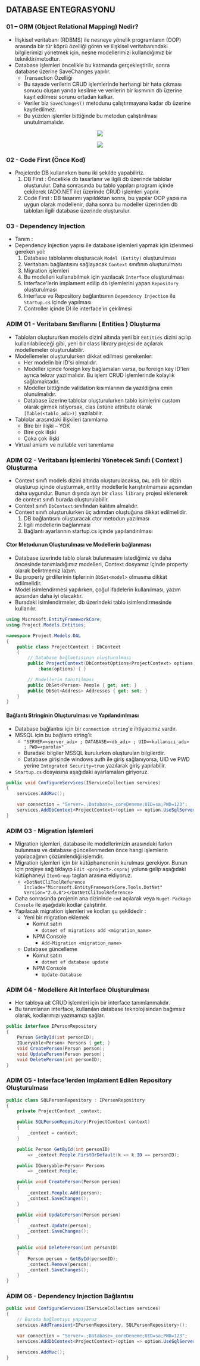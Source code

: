 ## DATABASE ENTEGRASYONU

### 01 – ORM (Object Relational Mapping) Nedir?
- İlişkisel veritabanı (RDBMS) ile nesneye yönelik programlanın (OOP) arasında bir tür köprü özelliği gören ve ilişkisel veritabanındaki bilgilerimizi yönetmek için, nesne modellerimizi kullandığımız bir tekniktir/metodtur.
- Database işlemleri öncelikle bu katmanda gerçekleştirilir, sonra database üzerine SaveChanges yapılır.
    - Transaction Özelliği
    - Bu sayade verilerin CRUD işlemlerinde herhangi bir hata çıkması sonucu oluşan yarıda kesilme ve verilerin bir kısmının db üzerine kayıt edilmesi sorunu ortadan kalkar.
    - Veriler biz `SaveChanges()` metodunu çalıştırmayana kadar db üzerine kaydedilmez.
    - Bu yüzden işlemler bittiğinde bu metodun çalıştırılması unutulmamalıdır.

<p align="center">
    <img src="assets/05.png" style="max-height:300px" />
</p>

<p align="center">
    <img src="assets/06.png" style="max-height:300px" />
</p>

### 02 - Code First (Önce Kod)
- Projelerde DB kullanırken bunu iki şekilde yapabiliriz.
    1. DB First : Öncelikle db tasarlanır ve ilgili db üzerinde tablolar oluşturulur. Daha sonrasında bu tablo yapıları program içinde çekilerek (ADO.NET ile) üzerinde CRUD işlemleri yapılır.
    2. Code First : DB tasarımı yapıldıktan sonra, bu yapılar OOP yapısına uygun olarak modellenir, daha sonra bu modeller üzerinden db tabloları ilgili database üzerinde oluşturulur.

### 03 - Dependency Injection
- Tanım : 
- Dependency Injection yapısı ile database işlemleri yapmak için izlenmesi gereken yol:
    1. Database tablolarını oluşturacak `Model (Entity)` oluşturulması
    2. Veritabanı bağlantısını sağlayacak `Context` sınıfının oluşturulması
    3. Migration işlemleri
    4. Bu modelleri kullanabilmek için yazılacak `Interface` oluşturulması
    5. Interface'lerin implament edilip db işlemlerini yapan `Repository` oluşturulması
    6. Interface ve Repository bağlantısının `Dependency Injection` ile `Startup.cs` içinde yapılması
    7. Controller içinde DI ile interface'in çekilmesi

###  ADIM 01 - Veritabanı Sınıflarını ( Entities ) Oluşturma
- Tabloları oluştururken models dizini altında yeni bir `Entities` dizini açılıp kullanılabileceği gibi, yeni bir class library projesi de açılarak modellemeler oluşturulabilir.
- Modellemeler oluşturulurken dikkat edilmesi gerekenler:
    - Her modelin bir ID'si olmalıdır.
    - Modeller içinde foreign key bağlamaları varsa, bu foreign key ID'leri ayrıca tekrar yazılmalıdır. Bu işlem CRUD işlemlerinde kolaylık sağlamaktadır.
    - Modeller bittiğinde validation kısımlarının da yazıldığına emin olunulmalıdır.
    - Database üzerine tablolar oluşturulurken tablo isimlerini custom olarak girmek istiyorsak, clas üstüne attribute olarak `[Table(<tablo_adi>)]` yazılabilir.
- Tablolar arasındaki ilişkileri tanımlama
    - Bire bir ilişki – YOK
    - Bire çok ilişki
    - Çoka çok ilişki
- Virtual anlamı ve nullable veri tanımlama

### ADIM 02 - Veritabanı İşlemlerini Yönetecek Sınıfı ( Context ) Oluşturma
- Context sınıfı models dizini altında oluşturulacaksa, `DAL` adlı bir dizin oluşturup içinde oluşturmak, entity modellerle karıştırılmaması açısından daha uygundur. Bunun dışında ayrı bir `class library` projesi eklenerek de context sınıfı burada oluşturulabilir.
- Context sınıfı `DbContext` sınıfından kalıtım almalıdır.
- Context sınıfı oluşturulurken üç adımdan oluştuğuna dikkat edilmelidir.
    1. DB bağlantısını oluşturacak ctor metodun yazılması
    2. İlgili modellerin bağlanması
    3. Bağlantı ayarlarının startup.cs içinde yapılandırılması

#### Ctor Metodunun Oluşturulması ve Modellerin bağlanması
- Database üzerinde tablo olarak bulunmasını istediğimiz ve daha öncesinde tanımladığımız modelleri, Context dosyamız içinde property olarak belirtmemiz lazım.
- Bu property girdilerinin tiplerinin `DbSet<model>` olmasına dikkat edilmelidir.
- Model isimlendirmesi yapılırken, çoğul ifadelerin kullanılması, yazım açısından daha iyi olacaktır.
- Buradaki isimlendirmeler, db üzerindeki tablo isimlendirmesinde kullanılır.

```cs
using Microsoft.EntityFrameworkCore;
using Project.Models.Entities;

namespace Project.Models.DAL
{
    public class ProjectContext : DbContext
    {
        // Database bağlantısının oluşturulması
		public ProjectContext(DbContextOptions<ProjectContext> options)
			:base(options) { }

        // Modellerin tanıtılması
		public DbSet<Person> People { get; set; }
		public DbSet<Address> Addresses { get; set; }
	}
}
```

#### Bağlantı Stringinin Oluşturulması ve Yapılandırılması
- Database bağlantısı için bir `connection string`'e ihtiyacımız vardır.
- MSSQL için bu bağlantı string'i:
    - `"SERVER=<server_adı> ; DATABASE=<db_adı> ; UID=<kullanıcı_adı> ; PWD=<parola>"`
    - Buradaki bilgiler MSSQL kurulurken oluşturulan bilgilerdir.
    - Database girişinde windows auth ile giriş sağlanıyorsa, UID ve PWD yerine `Integrated Security=true` yazılarak giriş yapılabilir.
- `Startup.cs` dosyasına aşağıdaki ayarlamaları giriyoruz.

```cs
public void ConfigureServices(IServiceCollection services)
{
    services.AddMvc();

    var connection = "Server=.;Database=_coreDeneme;UID=sa;PWD=123";
    services.AddDbContext<ProjectContext>(option => option.UseSqlServer(connection));
}
```

### ADIM 03 - Migration İşlemleri
- Migration işlemleri, database ile modellerimizin arasındaki farkın bulunması ve database güncellenmeden önce hangi işlemlerin yapılacağının çözümlendiği işlemdir.
- Migration işlemleri için bir kütüphanenenin kurulması gerekiyor. Bunun için projeye sağ tıklayıp `Edit <project>.csproj` yoluna gelip aşağıdaki kütüphaneyi `ItemGroup` tagları arasına ekliyoruz.
    - `<DotNetCliToolReference Include="Microsoft.EntityFrameworkCore.Tools.DotNet" Version="2.0.0"></DotNetCliToolReference>`
- Daha sonrasında projenin ana dizininde `cmd` açılarak veya `Nuget Package Console` ile aşağıdaki kodlar çalıştırılır.
- Yapılacak migration işlemleri ve kodları şu şekildedir : 
    - Yeni bir migration eklemek
        - Komut satırı
            - `dotnet ef migrations add <migration_name>`
        - NPM Console
            - `Add-Migration <migration_name>`
    - Database güncelleme
        - Komut satırı
            - `dotnet ef database update`
        - NPM Console
            - `Update-Database`

### ADIM 04 - Modellere Ait Interface Oluşturulması
- Her tabloya ait CRUD işlemleri için bir interface tanımlanmalıdır.
- Bu tanımlanan interface, kullanılan database teknolojisindan bağımsız olarak, kodlarımızı yazmamızı sağlar.

```cs
public interface IPersonRepository
{
    Person GetById(int personID);
    IQueryable<Person> Persons { get; }
    void CreatePerson(Person person);
    void UpdatePerson(Person person);
    void DeletePerson(int personID);
}
```

### ADIM 05 - Interface'lerden Implament Edilen Repository Oluşturulması
```cs
public class SQLPersonRepository : IPersonRepository
{
    private ProjectContext _context;

    public SQLPersonRepository(ProjectContext context)
    {
        _context = context;
    }

    public Person GetById(int personID)
        => _context.People.FirstOrDefault(k => k.ID == personID);

    public IQueryable<Person> Persons 
        => _context.People;

    public void CreatePerson(Person person)
    {
        _context.People.Add(person);
        _context.SaveChanges();
    }

    public void UpdatePerson(Person person)
    {
        _context.Update(person);
        _context.SaveChanges();
    }

    public void DeletePerson(int personID)
    {
        Person person = GetById(personID);
        _context.Remove(person);
        _context.SaveChanges();
    }
}
```

### ADIM 06 - Dependency Injection Bağlantısı

```cs
public void ConfigureServices(IServiceCollection services)
{
    // Burada bağlantıyı yapıyoruz
    services.AddTransient<IPersonRepository, SQLPersonRepository>();

    var connection = "Server=.;Database=_coreDeneme;UID=sa;PWD=123";
    services.AddDbContext<ProjectContext>(option => option.UseSqlServer(connection));

    services.AddMvc();
}
```